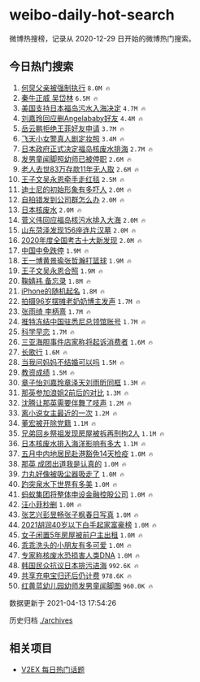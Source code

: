# weibo-daily-hot-search

微博热搜榜，记录从 2020-12-29 日开始的微博热门搜索。

## 今日热门搜索

<!-- BEGIN -->

1. [何炅父亲被强制执行](https://s.weibo.com/weibo?q=%23%E4%BD%95%E7%82%85%E7%88%B6%E4%BA%B2%E8%A2%AB%E5%BC%BA%E5%88%B6%E6%89%A7%E8%A1%8C%23&Refer=top) `8.0M 🔥`
1. [秦牛正威 吴岱林](https://s.weibo.com/weibo?q=%E7%A7%A6%E7%89%9B%E6%AD%A3%E5%A8%81%20%E5%90%B4%E5%B2%B1%E6%9E%97&Refer=top) `6.5M 🔥`
1. [美国支持日本福岛污水入海决定](https://s.weibo.com/weibo?q=%23%E7%BE%8E%E5%9B%BD%E6%94%AF%E6%8C%81%E6%97%A5%E6%9C%AC%E7%A6%8F%E5%B2%9B%E6%B1%A1%E6%B0%B4%E5%85%A5%E6%B5%B7%E5%86%B3%E5%AE%9A%23&Refer=top) `4.7M 🔥`
1. [刘嘉玲回应删Angelababy好友](https://s.weibo.com/weibo?q=%E5%88%98%E5%98%89%E7%8E%B2%E5%9B%9E%E5%BA%94%E5%88%A0Angelababy%E5%A5%BD%E5%8F%8B&Refer=top) `4.4M 🔥`
1. [岳云鹏拒绝王菲好友申请](https://s.weibo.com/weibo?q=%23%E5%B2%B3%E4%BA%91%E9%B9%8F%E6%8B%92%E7%BB%9D%E7%8E%8B%E8%8F%B2%E5%A5%BD%E5%8F%8B%E7%94%B3%E8%AF%B7%23&Refer=top) `3.7M 🔥`
1. [飞天小女警真人剧定妆照](https://s.weibo.com/weibo?q=%E9%A3%9E%E5%A4%A9%E5%B0%8F%E5%A5%B3%E8%AD%A6%E7%9C%9F%E4%BA%BA%E5%89%A7%E5%AE%9A%E5%A6%86%E7%85%A7&Refer=top) `3.4M 🔥`
1. [日本政府正式决定福岛核废水排海](https://s.weibo.com/weibo?q=%23%E6%97%A5%E6%9C%AC%E6%94%BF%E5%BA%9C%E6%AD%A3%E5%BC%8F%E5%86%B3%E5%AE%9A%E7%A6%8F%E5%B2%9B%E6%A0%B8%E5%BA%9F%E6%B0%B4%E6%8E%92%E6%B5%B7%23&Refer=top) `2.7M 🔥`
1. [发男童闻脚照幼师已被停职](https://s.weibo.com/weibo?q=%23%E5%8F%91%E7%94%B7%E7%AB%A5%E9%97%BB%E8%84%9A%E7%85%A7%E5%B9%BC%E5%B8%88%E5%B7%B2%E8%A2%AB%E5%81%9C%E8%81%8C%23&Refer=top) `2.6M 🔥`
1. [老人去世83万存款11年无人取](https://s.weibo.com/weibo?q=%E8%80%81%E4%BA%BA%E5%8E%BB%E4%B8%9683%E4%B8%87%E5%AD%98%E6%AC%BE11%E5%B9%B4%E6%97%A0%E4%BA%BA%E5%8F%96&Refer=top) `2.6M 🔥`
1. [王子文吴永恩牵手走红毯](https://s.weibo.com/weibo?q=%E7%8E%8B%E5%AD%90%E6%96%87%E5%90%B4%E6%B0%B8%E6%81%A9%E7%89%B5%E6%89%8B%E8%B5%B0%E7%BA%A2%E6%AF%AF&Refer=top) `2.5M 🔥`
1. [迪士尼的初始形象有多吓人](https://s.weibo.com/weibo?q=%E8%BF%AA%E5%A3%AB%E5%B0%BC%E7%9A%84%E5%88%9D%E5%A7%8B%E5%BD%A2%E8%B1%A1%E6%9C%89%E5%A4%9A%E5%90%93%E4%BA%BA&Refer=top) `2.0M 🔥`
1. [自拍错发到公司群怎么办](https://s.weibo.com/weibo?q=%23%E8%87%AA%E6%8B%8D%E9%94%99%E5%8F%91%E5%88%B0%E5%85%AC%E5%8F%B8%E7%BE%A4%E6%80%8E%E4%B9%88%E5%8A%9E%23&Refer=top) `2.0M 🔥`
1. [日本核废水](https://s.weibo.com/weibo?q=%E6%97%A5%E6%9C%AC%E6%A0%B8%E5%BA%9F%E6%B0%B4&Refer=top) `2.0M 🔥`
1. [菅义伟回应福岛核污水排入大海](https://s.weibo.com/weibo?q=%23%E8%8F%85%E4%B9%89%E4%BC%9F%E5%9B%9E%E5%BA%94%E7%A6%8F%E5%B2%9B%E6%A0%B8%E6%B1%A1%E6%B0%B4%E6%8E%92%E5%85%A5%E5%A4%A7%E6%B5%B7%23&Refer=top) `2.0M 🔥`
1. [山东菏泽发现156座连片汉墓](https://s.weibo.com/weibo?q=%23%E5%B1%B1%E4%B8%9C%E8%8F%8F%E6%B3%BD%E5%8F%91%E7%8E%B0156%E5%BA%A7%E8%BF%9E%E7%89%87%E6%B1%89%E5%A2%93%23&Refer=top) `2.0M 🔥`
1. [2020年度全国考古十大新发现](https://s.weibo.com/weibo?q=%232020%E5%B9%B4%E5%BA%A6%E5%85%A8%E5%9B%BD%E8%80%83%E5%8F%A4%E5%8D%81%E5%A4%A7%E6%96%B0%E5%8F%91%E7%8E%B0%23&Refer=top) `2.0M 🔥`
1. [中国中免跌停](https://s.weibo.com/weibo?q=%E4%B8%AD%E5%9B%BD%E4%B8%AD%E5%85%8D%E8%B7%8C%E5%81%9C&Refer=top) `1.9M 🔥`
1. [王一博黄景瑜张哲瀚打篮球](https://s.weibo.com/weibo?q=%23%E7%8E%8B%E4%B8%80%E5%8D%9A%E9%BB%84%E6%99%AF%E7%91%9C%E5%BC%A0%E5%93%B2%E7%80%9A%E6%89%93%E7%AF%AE%E7%90%83%23&Refer=top) `1.9M 🔥`
1. [王子文吴永恩合照](https://s.weibo.com/weibo?q=%23%E7%8E%8B%E5%AD%90%E6%96%87%E5%90%B4%E6%B0%B8%E6%81%A9%E5%90%88%E7%85%A7%23&Refer=top) `1.9M 🔥`
1. [鞠婧祎 备忘录](https://s.weibo.com/weibo?q=%E9%9E%A0%E5%A9%A7%E7%A5%8E%20%E5%A4%87%E5%BF%98%E5%BD%95&Refer=top) `1.8M 🔥`
1. [iPhone的随机起名](https://s.weibo.com/weibo?q=%23iPhone%E7%9A%84%E9%9A%8F%E6%9C%BA%E8%B5%B7%E5%90%8D%23&Refer=top) `1.8M 🔥`
1. [拍摄96岁摆摊老奶奶博主发声](https://s.weibo.com/weibo?q=%E6%8B%8D%E6%91%8496%E5%B2%81%E6%91%86%E6%91%8A%E8%80%81%E5%A5%B6%E5%A5%B6%E5%8D%9A%E4%B8%BB%E5%8F%91%E5%A3%B0&Refer=top) `1.7M 🔥`
1. [张雨绮 李柄熹](https://s.weibo.com/weibo?q=%E5%BC%A0%E9%9B%A8%E7%BB%AE%20%E6%9D%8E%E6%9F%84%E7%86%B9&Refer=top) `1.7M 🔥`
1. [推特冻结中国驻悉尼总领馆账号](https://s.weibo.com/weibo?q=%23%E6%8E%A8%E7%89%B9%E5%86%BB%E7%BB%93%E4%B8%AD%E5%9B%BD%E9%A9%BB%E6%82%89%E5%B0%BC%E6%80%BB%E9%A2%86%E9%A6%86%E8%B4%A6%E5%8F%B7%23&Refer=top) `1.7M 🔥`
1. [科学早恋](https://s.weibo.com/weibo?q=%23%E7%A7%91%E5%AD%A6%E6%97%A9%E6%81%8B%23&Refer=top) `1.7M 🔥`
1. [三亚海胆事件店家称将起诉消费者](https://s.weibo.com/weibo?q=%23%E4%B8%89%E4%BA%9A%E6%B5%B7%E8%83%86%E4%BA%8B%E4%BB%B6%E5%BA%97%E5%AE%B6%E7%A7%B0%E5%B0%86%E8%B5%B7%E8%AF%89%E6%B6%88%E8%B4%B9%E8%80%85%23&Refer=top) `1.6M 🔥`
1. [长歌行](https://s.weibo.com/weibo?q=%E9%95%BF%E6%AD%8C%E8%A1%8C&Refer=top) `1.6M 🔥`
1. [当我问妈妈不结婚可以吗](https://s.weibo.com/weibo?q=%23%E5%BD%93%E6%88%91%E9%97%AE%E5%A6%88%E5%A6%88%E4%B8%8D%E7%BB%93%E5%A9%9A%E5%8F%AF%E4%BB%A5%E5%90%97%23&Refer=top) `1.5M 🔥`
1. [教资成绩](https://s.weibo.com/weibo?q=%E6%95%99%E8%B5%84%E6%88%90%E7%BB%A9&Refer=top) `1.5M 🔥`
1. [章子怡刘嘉玲章泽天刘雨昕同框](https://s.weibo.com/weibo?q=%23%E7%AB%A0%E5%AD%90%E6%80%A1%E5%88%98%E5%98%89%E7%8E%B2%E7%AB%A0%E6%B3%BD%E5%A4%A9%E5%88%98%E9%9B%A8%E6%98%95%E5%90%8C%E6%A1%86%23&Refer=top) `1.3M 🔥`
1. [那英参加浪姐2前后的对比](https://s.weibo.com/weibo?q=%23%E9%82%A3%E8%8B%B1%E5%8F%82%E5%8A%A0%E6%B5%AA%E5%A7%902%E5%89%8D%E5%90%8E%E7%9A%84%E5%AF%B9%E6%AF%94%23&Refer=top) `1.3M 🔥`
1. [沈腾让那英需要伴舞了吱声](https://s.weibo.com/weibo?q=%E6%B2%88%E8%85%BE%E8%AE%A9%E9%82%A3%E8%8B%B1%E9%9C%80%E8%A6%81%E4%BC%B4%E8%88%9E%E4%BA%86%E5%90%B1%E5%A3%B0&Refer=top) `1.2M 🔥`
1. [离小说女主最近的一次](https://s.weibo.com/weibo?q=%23%E7%A6%BB%E5%B0%8F%E8%AF%B4%E5%A5%B3%E4%B8%BB%E6%9C%80%E8%BF%91%E7%9A%84%E4%B8%80%E6%AC%A1%23&Refer=top) `1.2M 🔥`
1. [董宏被开除党籍](https://s.weibo.com/weibo?q=%23%E8%91%A3%E5%AE%8F%E8%A2%AB%E5%BC%80%E9%99%A4%E5%85%9A%E7%B1%8D%23&Refer=top) `1.1M 🔥`
1. [兄弟回乡祭祖发现房屋被拆再刑拘2人](https://s.weibo.com/weibo?q=%23%E5%85%84%E5%BC%9F%E5%9B%9E%E4%B9%A1%E7%A5%AD%E7%A5%96%E5%8F%91%E7%8E%B0%E6%88%BF%E5%B1%8B%E8%A2%AB%E6%8B%86%E5%86%8D%E5%88%91%E6%8B%982%E4%BA%BA%23&Refer=top) `1.1M 🔥`
1. [日本核废水排入海洋影响有多大](https://s.weibo.com/weibo?q=%23%E6%97%A5%E6%9C%AC%E6%A0%B8%E5%BA%9F%E6%B0%B4%E6%8E%92%E5%85%A5%E6%B5%B7%E6%B4%8B%E5%BD%B1%E5%93%8D%E6%9C%89%E5%A4%9A%E5%A4%A7%23&Refer=top) `1.1M 🔥`
1. [五月中内地居民赴港豁免14天检疫](https://s.weibo.com/weibo?q=%E4%BA%94%E6%9C%88%E4%B8%AD%E5%86%85%E5%9C%B0%E5%B1%85%E6%B0%91%E8%B5%B4%E6%B8%AF%E8%B1%81%E5%85%8D14%E5%A4%A9%E6%A3%80%E7%96%AB&Refer=top) `1.0M 🔥`
1. [那英 成团出道我是认真的](https://s.weibo.com/weibo?q=%E9%82%A3%E8%8B%B1%20%E6%88%90%E5%9B%A2%E5%87%BA%E9%81%93%E6%88%91%E6%98%AF%E8%AE%A4%E7%9C%9F%E7%9A%84&Refer=top) `1.0M 🔥`
1. [力丸好像被吸尘器吸走了](https://s.weibo.com/weibo?q=%23%E5%8A%9B%E4%B8%B8%E5%A5%BD%E5%83%8F%E8%A2%AB%E5%90%B8%E5%B0%98%E5%99%A8%E5%90%B8%E8%B5%B0%E4%BA%86%23&Refer=top) `1.0M 🔥`
1. [趵突泉水下世界有多美](https://s.weibo.com/weibo?q=%23%E8%B6%B5%E7%AA%81%E6%B3%89%E6%B0%B4%E4%B8%8B%E4%B8%96%E7%95%8C%E6%9C%89%E5%A4%9A%E7%BE%8E%23&Refer=top) `1.0M 🔥`
1. [蚂蚁集团将整体申设金融控股公司](https://s.weibo.com/weibo?q=%E8%9A%82%E8%9A%81%E9%9B%86%E5%9B%A2%E5%B0%86%E6%95%B4%E4%BD%93%E7%94%B3%E8%AE%BE%E9%87%91%E8%9E%8D%E6%8E%A7%E8%82%A1%E5%85%AC%E5%8F%B8&Refer=top) `1.0M 🔥`
1. [汪小菲秒删](https://s.weibo.com/weibo?q=%E6%B1%AA%E5%B0%8F%E8%8F%B2%E7%A7%92%E5%88%A0&Refer=top) `1.0M 🔥`
1. [张艺兴彭昱畅张子枫春日写真](https://s.weibo.com/weibo?q=%23%E5%BC%A0%E8%89%BA%E5%85%B4%E5%BD%AD%E6%98%B1%E7%95%85%E5%BC%A0%E5%AD%90%E6%9E%AB%E6%98%A5%E6%97%A5%E5%86%99%E7%9C%9F%23&Refer=top) `1.0M 🔥`
1. [2021胡润40岁以下白手起家富豪榜](https://s.weibo.com/weibo?q=2021%E8%83%A1%E6%B6%A640%E5%B2%81%E4%BB%A5%E4%B8%8B%E7%99%BD%E6%89%8B%E8%B5%B7%E5%AE%B6%E5%AF%8C%E8%B1%AA%E6%A6%9C&Refer=top) `1.0M 🔥`
1. [女子闲置5年房屋被前户主出租](https://s.weibo.com/weibo?q=%23%E5%A5%B3%E5%AD%90%E9%97%B2%E7%BD%AE5%E5%B9%B4%E6%88%BF%E5%B1%8B%E8%A2%AB%E5%89%8D%E6%88%B7%E4%B8%BB%E5%87%BA%E7%A7%9F%23&Refer=top) `1.0M 🔥`
1. [乖乖洗头的小朋友有多可爱](https://s.weibo.com/weibo?q=%23%E4%B9%96%E4%B9%96%E6%B4%97%E5%A4%B4%E7%9A%84%E5%B0%8F%E6%9C%8B%E5%8F%8B%E6%9C%89%E5%A4%9A%E5%8F%AF%E7%88%B1%23&Refer=top) `1.0M 🔥`
1. [专家称核废水恐损害人类DNA](https://s.weibo.com/weibo?q=%23%E4%B8%93%E5%AE%B6%E7%A7%B0%E6%A0%B8%E5%BA%9F%E6%B0%B4%E6%81%90%E6%8D%9F%E5%AE%B3%E4%BA%BA%E7%B1%BBDNA%23&Refer=top) `1.0M 🔥`
1. [韩国民众抗议日本排污进海](https://s.weibo.com/weibo?q=%E9%9F%A9%E5%9B%BD%E6%B0%91%E4%BC%97%E6%8A%97%E8%AE%AE%E6%97%A5%E6%9C%AC%E6%8E%92%E6%B1%A1%E8%BF%9B%E6%B5%B7&Refer=top) `992.6K 🔥`
1. [共享充电宝归还后仍计费](https://s.weibo.com/weibo?q=%23%E5%85%B1%E4%BA%AB%E5%85%85%E7%94%B5%E5%AE%9D%E5%BD%92%E8%BF%98%E5%90%8E%E4%BB%8D%E8%AE%A1%E8%B4%B9%23&Refer=top) `978.6K 🔥`
1. [红黄蓝幼儿园幼师发男童闻脚图](https://s.weibo.com/weibo?q=%23%E7%BA%A2%E9%BB%84%E8%93%9D%E5%B9%BC%E5%84%BF%E5%9B%AD%E5%B9%BC%E5%B8%88%E5%8F%91%E7%94%B7%E7%AB%A5%E9%97%BB%E8%84%9A%E5%9B%BE%23&Refer=top) `960.0K 🔥`

数据更新于 2021-04-13 17:54:26

<!-- END -->

历史归档 [./archives](./archives)

## 相关项目

- [V2EX 每日热门话题](https://github.com/boojack/v2ex-daily-hot-topic)
